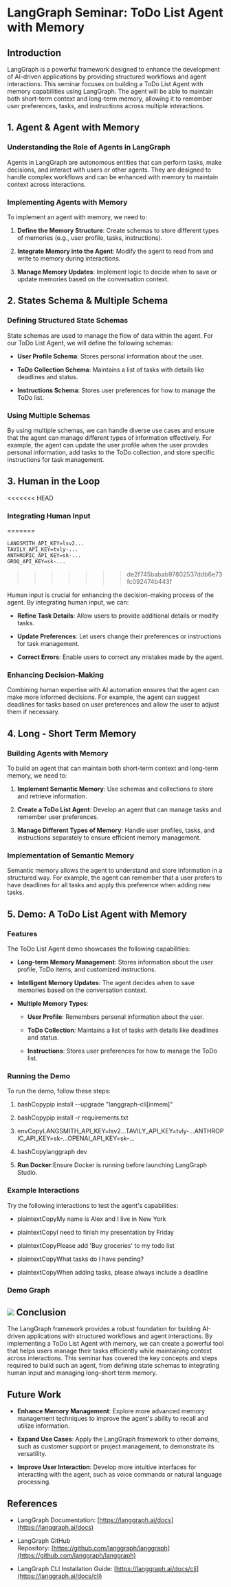 LangGraph Seminar: ToDo List Agent with Memory
==============================================

Introduction
------------

LangGraph is a powerful framework designed to enhance the development of AI-driven applications by providing structured workflows and agent interactions. This seminar focuses on building a ToDo List Agent with memory capabilities using LangGraph. The agent will be able to maintain both short-term context and long-term memory, allowing it to remember user preferences, tasks, and instructions across multiple interactions.

1\. Agent & Agent with Memory
-----------------------------

### Understanding the Role of Agents in LangGraph

Agents in LangGraph are autonomous entities that can perform tasks, make decisions, and interact with users or other agents. They are designed to handle complex workflows and can be enhanced with memory to maintain context across interactions.

### Implementing Agents with Memory

To implement an agent with memory, we need to:

1.  **Define the Memory Structure**: Create schemas to store different types of memories (e.g., user profile, tasks, instructions).
    
2.  **Integrate Memory into the Agent**: Modify the agent to read from and write to memory during interactions.
    
3.  **Manage Memory Updates**: Implement logic to decide when to save or update memories based on the conversation context.
    

2\. States Schema & Multiple Schema
-----------------------------------

### Defining Structured State Schemas

State schemas are used to manage the flow of data within the agent. For our ToDo List Agent, we will define the following schemas:

*   **User Profile Schema**: Stores personal information about the user.
    
*   **ToDo Collection Schema**: Maintains a list of tasks with details like deadlines and status.
    
*   **Instructions Schema**: Stores user preferences for how to manage the ToDo list.
    

### Using Multiple Schemas

By using multiple schemas, we can handle diverse use cases and ensure that the agent can manage different types of information effectively. For example, the agent can update the user profile when the user provides personal information, add tasks to the ToDo collection, and store specific instructions for task management.

3\. Human in the Loop
---------------------

<<<<<<< HEAD
### Integrating Human Input
=======
  ```env
  LANGSMITH_API_KEY=lsv2...
  TAVILY_API_KEY=tvly-...
  ANTHROPIC_API_KEY=sk-...
  GROQ_API_KEY=sk-...
```
>>>>>>> de2f745babab97802537ddb6e73fc092474b443f

Human input is crucial for enhancing the decision-making process of the agent. By integrating human input, we can:

*   **Refine Task Details**: Allow users to provide additional details or modify tasks.
    
*   **Update Preferences**: Let users change their preferences or instructions for task management.
    
*   **Correct Errors**: Enable users to correct any mistakes made by the agent.
    

### Enhancing Decision-Making

Combining human expertise with AI automation ensures that the agent can make more informed decisions. For example, the agent can suggest deadlines for tasks based on user preferences and allow the user to adjust them if necessary.

4\. Long - Short Term Memory
----------------------------

### Building Agents with Memory

To build an agent that can maintain both short-term context and long-term memory, we need to:

1.  **Implement Semantic Memory**: Use schemas and collections to store and retrieve information.
    
2.  **Create a ToDo List Agent**: Develop an agent that can manage tasks and remember user preferences.
    
3.  **Manage Different Types of Memory**: Handle user profiles, tasks, and instructions separately to ensure efficient memory management.
    

### Implementation of Semantic Memory

Semantic memory allows the agent to understand and store information in a structured way. For example, the agent can remember that a user prefers to have deadlines for all tasks and apply this preference when adding new tasks.

5\. Demo: A ToDo List Agent with Memory
---------------------------------------

### Features

The ToDo List Agent demo showcases the following capabilities:

*   **Long-term Memory Management**: Stores information about the user profile, ToDo items, and customized instructions.
    
*   **Intelligent Memory Updates**: The agent decides when to save memories based on the conversation context.
    
*   **Multiple Memory Types**:
    
    *   **User Profile**: Remembers personal information about the user.
        
    *   **ToDo Collection**: Maintains a list of tasks with details like deadlines and status.
        
    *   **Instructions**: Stores user preferences for how to manage the ToDo list.
        

### Running the Demo

To run the demo, follow these steps:

1.  bashCopypip install --upgrade "langgraph-cli\[inmem\]"
    
2.  bashCopypip install -r requirements.txt
    
3.  envCopyLANGSMITH\_API\_KEY=lsv2...TAVILY\_API\_KEY=tvly-...ANTHROPIC\_API\_KEY=sk-...OPENAI\_API\_KEY=sk-...
    
4.  bashCopylanggraph dev
    
5.  **Run Docker**:Ensure Docker is running before launching LangGraph Studio.
    

### Example Interactions

Try the following interactions to test the agent's capabilities:

*   plaintextCopyMy name is Alex and I live in New York
    
*   plaintextCopyI need to finish my presentation by Friday
    
*   plaintextCopyPlease add 'Buy groceries' to my todo list
    
*   plaintextCopyWhat tasks do I have pending?
    
*   plaintextCopyWhen adding tasks, please always include a deadline
    

### Demo Graph
![](assets\demo_graph.png)
Conclusion
----------

The LangGraph framework provides a robust foundation for building AI-driven applications with structured workflows and agent interactions. By implementing a ToDo List Agent with memory, we can create a powerful tool that helps users manage their tasks efficiently while maintaining context across interactions. This seminar has covered the key concepts and steps required to build such an agent, from defining state schemas to integrating human input and managing long-short term memory.

Future Work
-----------

*   **Enhance Memory Management**: Explore more advanced memory management techniques to improve the agent's ability to recall and utilize information.
    
*   **Expand Use Cases**: Apply the LangGraph framework to other domains, such as customer support or project management, to demonstrate its versatility.
    
*   **Improve User Interaction**: Develop more intuitive interfaces for interacting with the agent, such as voice commands or natural language processing.
    

References
----------

*   LangGraph Documentation: [https://langgraph.ai/docs](https://langgraph.ai/docs)
    
*   LangGraph GitHub Repository: [https://github.com/langgraph/langgraph](https://github.com/langgraph/langgraph)
    
*   LangGraph CLI Installation Guide: [https://langgraph.ai/docs/cli](https://langgraph.ai/docs/cli)